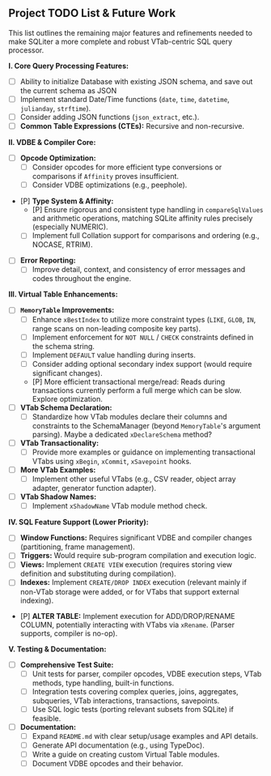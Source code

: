 ## Project TODO List & Future Work

This list outlines the remaining major features and refinements needed to make SQLiter a more complete and robust VTab-centric SQL query processor.

**I. Core Query Processing Features:**

*   [ ] Ability to initialize Database with existing JSON schema, and save out the current schema as JSON
*   [ ] Implement standard Date/Time functions (`date`, `time`, `datetime`, `julianday`, `strftime`).
*   [ ] Consider adding JSON functions (`json_extract`, etc.).
*   [ ] **Common Table Expressions (CTEs):** Recursive and non-recursive.

**II. VDBE & Compiler Core:**

*   [ ] **Opcode Optimization:**
    *   [ ] Consider opcodes for more efficient type conversions or comparisons if `Affinity` proves insufficient.
    *   [ ] Consider VDBE optimizations (e.g., peephole).
*   [P] **Type System & Affinity:**
    *   [P] Ensure rigorous and consistent type handling in `compareSqlValues` and arithmetic operations, matching SQLite affinity rules precisely (especially NUMERIC).
    *   [ ] Implement full Collation support for comparisons and ordering (e.g., NOCASE, RTRIM).
*   [ ] **Error Reporting:**
    *   [ ] Improve detail, context, and consistency of error messages and codes throughout the engine.

**III. Virtual Table Enhancements:**

*   [ ] **`MemoryTable` Improvements:**
    *   [ ] Enhance `xBestIndex` to utilize more constraint types (`LIKE`, `GLOB`, `IN`, range scans on non-leading composite key parts).
    *   [ ] Implement enforcement for `NOT NULL` / `CHECK` constraints defined in the schema string.
    *   [ ] Implement `DEFAULT` value handling during inserts.
    *   [ ] Consider adding optional secondary index support (would require significant changes).
    *   [P] More efficient transactional merge/read: Reads during transactions currently perform a full merge which can be slow. Explore optimization.
*   [ ] **VTab Schema Declaration:**
    *   [ ] Standardize how VTab modules declare their columns and constraints to the SchemaManager (beyond `MemoryTable`'s argument parsing). Maybe a dedicated `xDeclareSchema` method?
*   [ ] **VTab Transactionality:**
    *   [ ] Provide more examples or guidance on implementing transactional VTabs using `xBegin`, `xCommit`, `xSavepoint` hooks.
*   [ ] **More VTab Examples:**
    *   [ ] Implement other useful VTabs (e.g., CSV reader, object array adapter, generator function adapter).
*   [ ] **VTab Shadow Names:**
    *   [ ] Implement `xShadowName` VTab module method check.

**IV. SQL Feature Support (Lower Priority):**

*   [ ] **Window Functions:** Requires significant VDBE and compiler changes (partitioning, frame management).
*   [ ] **Triggers:** Would require sub-program compilation and execution logic.
*   [ ] **Views:** Implement `CREATE VIEW` execution (requires storing view definition and substituting during compilation).
*   [ ] **Indexes:** Implement `CREATE/DROP INDEX` execution (relevant mainly if non-VTab storage were added, or for VTabs that support external indexing).
*   [P] **ALTER TABLE:** Implement execution for ADD/DROP/RENAME COLUMN, potentially interacting with VTabs via `xRename`. (Parser supports, compiler is no-op).

**V. Testing & Documentation:**

*   [ ] **Comprehensive Test Suite:**
    *   [ ] Unit tests for parser, compiler opcodes, VDBE execution steps, VTab methods, type handling, built-in functions.
    *   [ ] Integration tests covering complex queries, joins, aggregates, subqueries, VTab interactions, transactions, savepoints.
    *   [ ] Use SQL logic tests (porting relevant subsets from SQLite) if feasible.
*   [ ] **Documentation:**
    *   [ ] Expand `README.md` with clear setup/usage examples and API details.
    *   [ ] Generate API documentation (e.g., using TypeDoc).
    *   [ ] Write a guide on creating custom Virtual Table modules.
    *   [ ] Document VDBE opcodes and their behavior.
